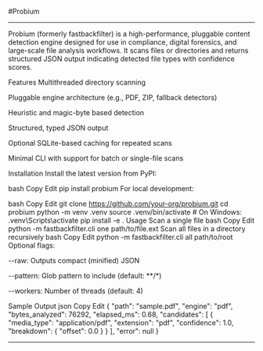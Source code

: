 #Probium

*******
Probium (formerly fastbackfilter) is a high-performance, pluggable content detection engine designed for use in compliance, digital forensics, and large-scale file analysis workflows. It scans files or directories and returns structured JSON output indicating detected file types with confidence scores.

Features
Multithreaded directory scanning

Pluggable engine architecture (e.g., PDF, ZIP, fallback detectors)

Heuristic and magic-byte based detection

Structured, typed JSON output

Optional SQLite-based caching for repeated scans

Minimal CLI with support for batch or single-file scans

Installation
Install the latest version from PyPI:

bash
Copy
Edit
pip install probium
For local development:

bash
Copy
Edit
git clone https://github.com/your-org/probium.git
cd probium
python -m venv .venv
source .venv/bin/activate  # On Windows: .venv\Scripts\activate
pip install -e .
Usage
Scan a single file
bash
Copy
Edit
python -m fastbackfilter.cli one path/to/file.ext
Scan all files in a directory recursively
bash
Copy
Edit
python -m fastbackfilter.cli all path/to/root
Optional flags:

--raw: Outputs compact (minified) JSON

--pattern: Glob pattern to include (default: **/*)

--workers: Number of threads (default: 4)

Sample Output
json
Copy
Edit
{
  "path": "sample.pdf",
  "engine": "pdf",
  "bytes_analyzed": 76292,
  "elapsed_ms": 0.68,
  "candidates": [
    {
      "media_type": "application/pdf",
      "extension": "pdf",
      "confidence": 1.0,
      "breakdown": {
        "offset": 0.0
      }
    }
  ],
  "error": null
}
*******

